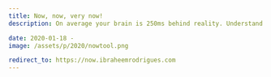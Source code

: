 ```yaml
---
title: Now, now, very now!
description: On average your brain is 250ms behind reality. Understand the 'now' in its entirety! Right here, right now.

date: 2020-01-18 -
image: /assets/p/2020/nowtool.png

redirect_to: https://now.ibraheemrodrigues.com
---
```


